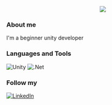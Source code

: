 <p align="center">
      <img src="https://i.ibb.co/Scx2MRR/Header-Man-With-The-Bag-02.png">
     
</p>

### About me

I'm a beginner unity developer

### Languages and Tools
![Unity](https://img.shields.io/badge/Unity-090909?style=for-the-badge&logo=Unity)
![.Net](https://img.shields.io/badge/C%23-090909?style=for-the-badge&logo=CSharp&logoColor=8A34D9)


### Follow my
[![LinkedIn](https://img.shields.io/badge/LinkedIn-090909?style=for-the-badge&logo=LinkedIn&logoColor=0077B7)](https://www.linkedin.com/in/serhii-podoliak-8455b7254/)
